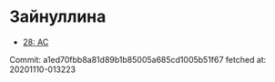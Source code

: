 # Зайнуллина
- [28: AC](28.md)

Commit: a1ed70fbb8a81d89b1b85005a685cd1005b51f67
 fetched at: 20201110-013223
